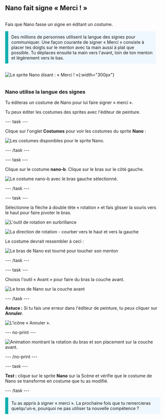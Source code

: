 ## Nano fait signe « Merci ! »

<div style="display: flex; flex-wrap: wrap">
<div style="flex-basis: 200px; flex-grow: 1; margin-right: 15px;">

Fais que Nano fasse un signe en éditant un costume.

<p style="border-left: solid; border-width:10px; border-color: #0faeb0; background-color: aliceblue; padding: 10px;">Des millions de personnes utilisent la langue des signes pour communiquer. Une façon courante de signer « Merci » consiste à placer tes doigts sur le menton avec ta main aussi à plat que possible. Tu déplaces ensuite ta main vers l'avant, loin de ton menton et légèrement vers le bas. 
</p>


</div>
<div>

![Le sprite Nano disant : « Merci ! »](images/nano-step-2.png){:width="300px"}

</div>
</div>

### Nano utilise la langue des signes

Tu éditeras un costume de Nano pour lui faire signer « merci ».

Tu peux éditer les costumes des sprites avec l'éditeur de peinture.

--- task ---

Clique sur l'onglet **Costumes** pour voir les costumes du sprite **Nano** :

![Les costumes disponibles pour le sprite Nano.](images/nano-costumes.png)

--- /task ---

--- task ---

Clique sur le costume **nano-b**. Clique sur le bras sur le côté gauche.

![Le costume nano-b avec le bras gauche sélectionné.](images/nano-left-arm-selected.png)

--- /task ---

--- task ---

Sélectionne la flèche à double tête « rotation » et fais glisser la souris vers le haut pour faire pivoter le bras.

![L'outil de rotation en surbrillance](images/rotate-tool.png)

![La direction de rotation - courber vers le haut et vers la gauche](images/rotate-demo.png)

Le costume devrait ressembler à ceci :

![Le bras de Nano est tourné pour toucher son menton](images/nano-arm-rotated.png)

--- /task ---

--- task ---

Choisis l'outil « Avant » pour faire du bras la couche avant.

![Le bras de Nano sur la couche avant](images/nano-arm-front.png)

--- /task ---

**Astuce :** Si tu fais une erreur dans l'éditeur de peinture, tu peux cliquer sur **Annuler**.

![L'icône « Annuler ».](images/nano-undo.png)

--- no-print ---

![Animation montrant la rotation du bras et son placement sur la couche avant.](images/nano-rotate-resize-lrg.gif)

--- /no-print ---

--- task ---

**Test :** clique sur le sprite **Nano** sur la Scène et vérifie que le costume de Nano se transforme en costume que tu as modifié.

--- /task ---

<p style="border-left: solid; border-width:10px; border-color: #0faeb0; background-color: aliceblue; padding: 10px;">Tu as appris à signer « merci ». La prochaine fois que tu remercieras quelqu'un·e, pourquoi ne pas utiliser ta nouvelle compétence ?
</p>

